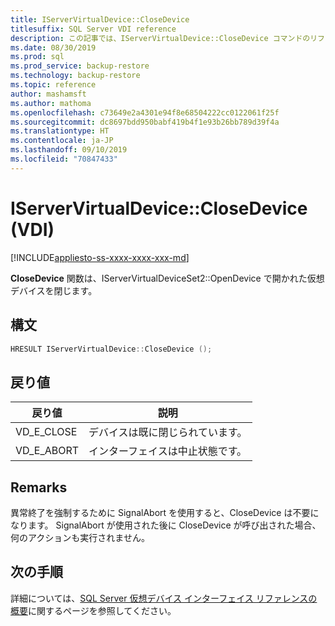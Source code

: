 ```yaml
---
title: IServerVirtualDevice::CloseDevice
titlesuffix: SQL Server VDI reference
description: この記事では、IServerVirtualDevice::CloseDevice コマンドのリファレンスを提供します。
ms.date: 08/30/2019
ms.prod: sql
ms.prod_service: backup-restore
ms.technology: backup-restore
ms.topic: reference
author: mashamsft
ms.author: mathoma
ms.openlocfilehash: c73649e2a4301e94f8e68504222cc0122061f25f
ms.sourcegitcommit: dc8697bdd950babf419b4f1e93b26bb789d39f4a
ms.translationtype: HT
ms.contentlocale: ja-JP
ms.lasthandoff: 09/10/2019
ms.locfileid: "70847433"
---
```

# <a name="iservervirtualdeviceclosedevice-vdi"></a>IServerVirtualDevice::CloseDevice (VDI)

[!INCLUDE[appliesto-ss-xxxx-xxxx-xxx-md](../../../includes/appliesto-ss-xxxx-xxxx-xxx-md.md)]

**CloseDevice** 関数は、IServerVirtualDeviceSet2::OpenDevice で開かれた仮想デバイスを閉じます。

## <a name="syntax"></a>構文

```c
HRESULT IServerVirtualDevice::CloseDevice ();
```

## <a name="return-value"></a>戻り値

|戻り値 | 説明 |
|---|---|
| VD_E_CLOSE | デバイスは既に閉じられています。 |
| VD_E_ABORT | インターフェイスは中止状態です。 |

## <a name="remarks"></a>Remarks

異常終了を強制するために SignalAbort を使用すると、CloseDevice は不要になります。 SignalAbort が使用された後に CloseDevice が呼び出された場合、何のアクションも実行されません。

## <a name="next-steps"></a>次の手順

詳細については、[SQL Server 仮想デバイス インターフェイス リファレンスの概要](reference-virtual-device-interface.md)に関するページを参照してください。